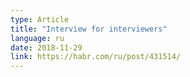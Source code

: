 ```yaml
---
type: Article
title: "Interview for interviewers"
language: ru
date: 2018-11-29
link: https://habr.com/ru/post/431514/
---
```

